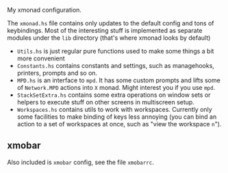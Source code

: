 My xmonad configuration.

The `xmonad.hs` file contains only updates to the default config and tons of keybindings.  Most of the interesting stuff is implemented as separate modules under the `lib` directory (that's where xmonad looks by default)

* `Utils.hs` is just regular pure functions used to make some things a bit more convenient
* `Constants.hs` contains constants and settings, such as managehooks, printers, prompts and so on.
* `MPD.hs` is an interface to `mpd`.  It has some custom prompts and lifts some of `Network.MPD` actions into `X` monad.  Might interest you if you use `mpd`.
* `StackSetExtra.hs` contains some extra operations on window sets or helpers to execute stuff on other screens in multiscreen setup.
* `Workspaces.hs` contains utils to work with workspaces.  Currently only some facilities to make binding of keys less annoying (you can bind an action to a set of workspaces at once, such as "view the workspace `n`").

## xmobar

Also included is `xmobar` config, see the file `xmobarrc`.
